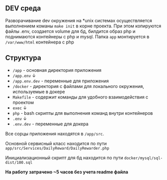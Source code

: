 ## DEV среда
Разворачивание dev окружения на *unix системах осуществляется выполнением команы `make init` 
в корне проекта. При этом копируются файлы .env, создается volume для бд, билдится образ php 
и поднимаются контейнеры с php и mysql. Папка `app` монтируется в `/var/www/html` контейнера с php

## Cтруктура

* `/app` - основная директория приложения
* `/app.env` ↓
* `/app.env.dev` - переменные для приложения
* `/docker` - директория с файлами для локального окружения, используемые в докере
* `Makefile` - содержит команды для удобного взаимодействия с проектом
* `exec` ↓
* `php` - bash скрипты для выполнения команд внутри контейнеров
* `.env` ↓
* `.env.dev` - переменные для докера

Все сорцы приложения находятся в `/app/src`. 

Основной сервисный класс находится по пути `app/src/Services/DailyReward/DailyRewarder.php`

Инициализационный скрипт для бд находится по пути `docker/mysql/sql-dist/100.sql`


__На работу затрачено ~5 часов без учета readme файла__